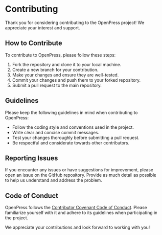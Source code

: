 # Contributing

Thank you for considering contributing to the OpenPress project! We appreciate your interest and support.

## How to Contribute

To contribute to OpenPress, please follow these steps:

1. Fork the repository and clone it to your local machine.
2. Create a new branch for your contribution.
3. Make your changes and ensure they are well-tested.
4. Commit your changes and push them to your forked repository.
5. Submit a pull request to the main repository.

## Guidelines

Please keep the following guidelines in mind when contributing to OpenPress:

- Follow the coding style and conventions used in the project.
- Write clear and concise commit messages.
- Test your changes thoroughly before submitting a pull request.
- Be respectful and considerate towards other contributors.

## Reporting Issues

If you encounter any issues or have suggestions for improvement, please open an issue on the GitHub repository. Provide as much detail as possible to help us understand and address the problem.

## Code of Conduct

OpenPress follows the [Contributor Covenant Code of Conduct](https://www.contributor-covenant.org/version/2/0/code_of_conduct/). Please familiarize yourself with it and adhere to its guidelines when participating in the project.

We appreciate your contributions and look forward to working with you!
